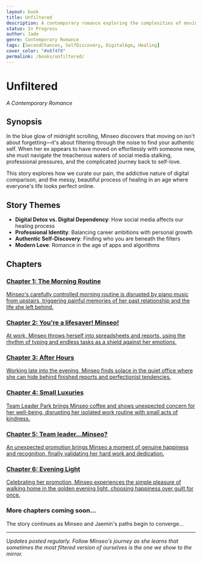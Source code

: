 ```yaml
---
layout: book
title: Unfiltered
description: A contemporary romance exploring the complexities of moving on and finding yourself again in the digital age.
status: In Progress
author: Jade
genre: Contemporary Romance
tags: [SecondChances, SelfDiscovery, DigitalAge, Healing]
cover_color: "#e8f4f8"
permalink: /books/unfiltered/
---
```


# Unfiltered

*A Contemporary Romance*

## Synopsis

In the blue glow of midnight scrolling, Minseo discovers that moving on isn't about forgetting—it's about filtering through the noise to find your authentic self. When her ex appears to have moved on effortlessly with someone new, she must navigate the treacherous waters of social media stalking, professional pressures, and the complicated journey back to self-love.

This story explores how we curate our pain, the addictive nature of digital comparison, and the messy, beautiful process of healing in an age where everyone's life looks perfect online.

## Story Themes
- **Digital Detox vs. Digital Dependency**: How social media affects our healing process
- **Professional Identity**: Balancing career ambitions with personal growth  
- **Authentic Self-Discovery**: Finding who you are beneath the filters
- **Modern Love**: Romance in the age of apps and algorithms

## Chapters

<!-- Continue Reading Section -->
<div class="continue-reading-section" id="continueReadingSection" style="display: none;">
  <div class="continue-reading-card">
    <h3>Continue Reading</h3>
    <div class="continue-reading-info" id="continueReadingInfo">
      <!-- Dynamically populated by JavaScript -->
    </div>
  </div>
</div>

<div class="chapter-list">
  <a href="{{ '/chapter1' | relative_url }}" class="chapter-link">
    <div class="chapter-item">
      <h3>Chapter 1: The Morning Routine</h3>
      <p>Minseo's carefully controlled morning routine is disrupted by piano music from upstairs, triggering painful memories of her past relationship and the life she left behind.</p>
    </div>
  </a>
  
  <a href="{{ '/chapter2' | relative_url }}" class="chapter-link">
    <div class="chapter-item">
      <h3>Chapter 2: You're a lifesaver! Minseo!</h3>
      <p>At work, Minseo throws herself into spreadsheets and reports, using the rhythm of typing and endless tasks as a shield against her emotions.</p>
    </div>
  </a>
  
  <a href="{{ '/chapter3' | relative_url }}" class="chapter-link">
    <div class="chapter-item">
      <h3>Chapter 3: After Hours</h3>
      <p>Working late into the evening, Minseo finds solace in the quiet office where she can hide behind finished reports and perfectionist tendencies.</p>
    </div>
  </a>
  
  <a href="{{ '/chapter4' | relative_url }}" class="chapter-link">
    <div class="chapter-item">
      <h3>Chapter 4: Small Luxuries</h3>
      <p>Team Leader Park brings Minseo coffee and shows unexpected concern for her well-being, disrupting her isolated work routine with small acts of kindness.</p>
    </div>
  </a>
    <a href="{{ '/chapter5' | relative_url }}" class="chapter-link">
    <div class="chapter-item">
      <h3>Chapter 5: Team leader...Minseo?</h3>
      <p>An unexpected promotion brings Minseo a moment of genuine happiness and recognition, finally validating her hard work and dedication.</p>
    </div>
  </a>
  
  <a href="{{ '/chapter6' | relative_url }}" class="chapter-link">
    <div class="chapter-item">
      <h3>Chapter 6: Evening Light</h3>
      <p>Celebrating her promotion, Minseo experiences the simple pleasure of walking home in the golden evening light, choosing happiness over guilt for once.</p>
    </div>
  </a>
  
  <div class="chapter-item coming-soon">
    <h3>More chapters coming soon...</h3>
    <p>The story continues as Minseo and Jaemin's paths begin to converge...</p>
  </div>
</div>

---

*Updates posted regularly. Follow Minseo's journey as she learns that sometimes the most filtered version of ourselves is the one we show to the mirror.*
